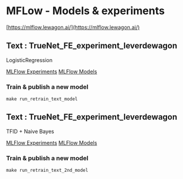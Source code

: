 
# MFLow - Models & experiments

[https://mlflow.lewagon.ai/](https://mlflow.lewagon.ai/)

## Text : TrueNet_FE_experiment_leverdewagon

LogisticRegression

[MLFlow Experiments](https://mlflow.lewagon.ai/#/experiments/668)
[MLFlow Models](https://mlflow.lewagon.ai/#/models/TrueNet_FE_detect_ai_content)

### Train & publish a new model

```
make run_retrain_text_model
```


## Text : TrueNet_FE_experiment_leverdewagon

TFID + Naive Bayes

[MLFlow Experiments](https://mlflow.lewagon.ai/#/experiments/669)
[MLFlow Models](https://mlflow.lewagon.ai/#/models/TrueNet_Tfid_NaiveBayes_detect_ai_content)

### Train & publish a new model

```
make run_retrain_text_2nd_model
```
